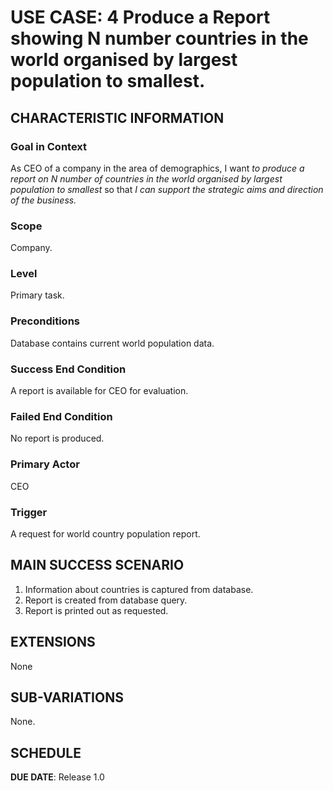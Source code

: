 # USE CASE: 4 Produce a Report showing N number countries in the world organised by largest population to smallest.

## CHARACTERISTIC INFORMATION

### Goal in Context

As CEO of a company in the area of demographics, I want *to produce a report on N number of countries in the world organised by largest population to smallest* so that *I can support the strategic aims and direction of the business.*

### Scope

Company.

### Level

Primary task.

### Preconditions

Database contains current world population data.

### Success End Condition

A report is available for CEO for evaluation.

### Failed End Condition

No report is produced.

### Primary Actor

CEO

### Trigger

A request for world country population report.

## MAIN SUCCESS SCENARIO

1. Information about countries is captured from database.
2. Report is created from database query.
3. Report is printed out as requested.

## EXTENSIONS

None

## SUB-VARIATIONS

None.

## SCHEDULE

**DUE DATE**: Release 1.0